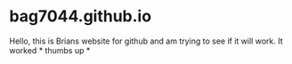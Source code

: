 # bag7044.github.io
Hello, this is Brians website for github and am trying to see if it will work.
It worked * thumbs up *
